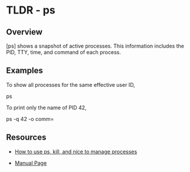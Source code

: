 TLDR -  ps                               
============

Overview
--------

[ps] shows a snapshot of active processes. This information includes the PID, TTY, time, and command of each process.

Examples
--------

To show all processes for the same effective user ID,

ps

To print only the name of PID 42,

ps -q 42 -o comm=

Resources
---------

- [How to use ps, kill, and nice to manage processes](https://www.digitalocean.com/community/tutorials/how-to-use-ps-kill-and-nice-to-manage-processes-in-linux)

[git]: https://digitalocean.com/

- [Manual Page](https://http://man7.org/linux/man-pages/man1/ps.1.html)

[git]: https://man7.org
